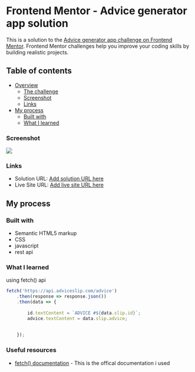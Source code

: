# Frontend Mentor - Advice generator app solution

This is a solution to the [Advice generator app challenge on Frontend Mentor](https://www.frontendmentor.io/challenges/advice-generator-app-QdUG-13db). Frontend Mentor challenges help you improve your coding skills by building realistic projects.

## Table of contents

- [Overview](#overview)
  - [The challenge](#the-challenge)
  - [Screenshot](#screenshot)
  - [Links](#links)
- [My process](#my-process)
  - [Built with](#built-with)
  - [What I learned](#what-i-learned)


### Screenshot

![](./screenshot.jpg)


### Links

- Solution URL: [Add solution URL here](https://your-solution-url.com)
- Live Site URL: [Add live site URL here](https://your-live-site-url.com)

## My process

### Built with

- Semantic HTML5 markup
- CSS 
- javascript
- rest api


### What I learned

using fetch() api

```js
fetch('https://api.adviceslip.com/advice')
    .then(response => response.json())
    .then(data => {
        
        id.textContent = `ADVICE #${data.slip.id}`;
        advice.textContent = data.slip.advice;
    
    
    });
```

### Useful resources

- [fetch() documentation](https://developer.mozilla.org/en-US/docs/Web/API/Fetch_API/Using_Fetch) - This is the offical documentation i used

